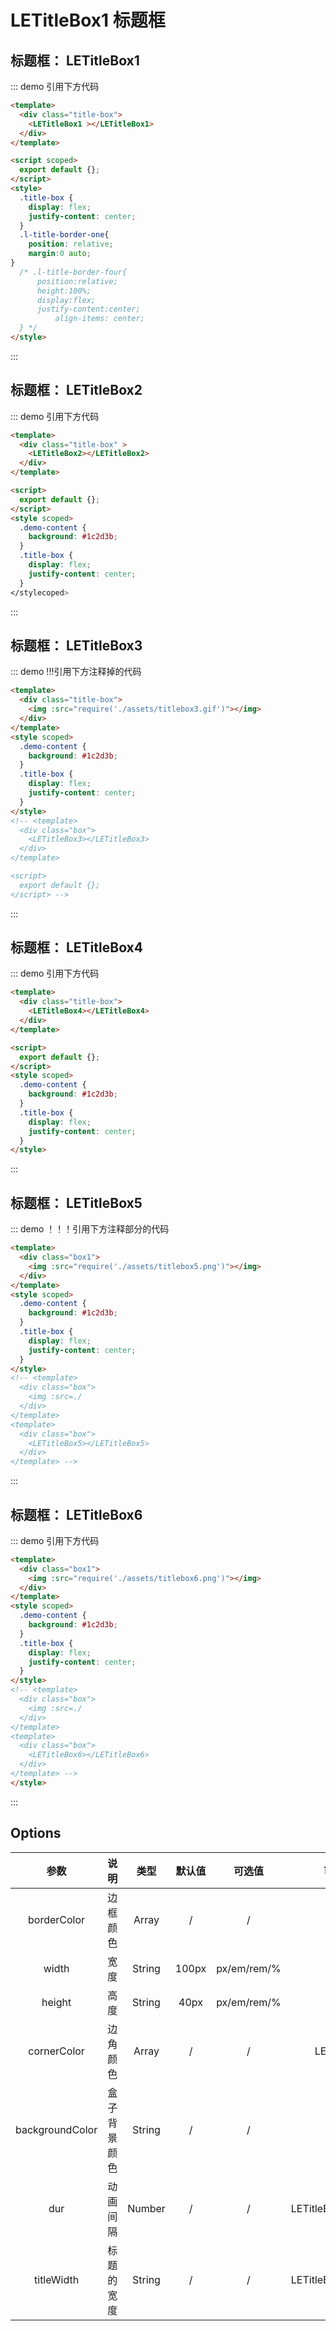 # LETitleBox1 标题框

## 标题框： LETitleBox1

::: demo 引用下方代码

```html
<template>
  <div class="title-box">
    <LETitleBox1 ></LETitleBox1>
  </div>
</template>

<script scoped>
  export default {};
</script>
<style>
  .title-box {
    display: flex;
    justify-content: center;
  }
  .l-title-border-one{
    position: relative;
    margin:0 auto;
}
  /* .l-title-border-four{
      position:relative;
      height:100%;
      display:flex;
      justify-content:center;
          align-items: center;
  } */
</style>
```

:::

## 标题框： LETitleBox2

::: demo 引用下方代码

```html
<template>
  <div class="title-box" >
    <LETitleBox2></LETitleBox2>
  </div>
</template>

<script>
  export default {};
</script>
<style scoped>
  .demo-content {
    background: #1c2d3b;
  }
  .title-box {
    display: flex;
    justify-content: center;
  }
</stylecoped>
```

:::

## 标题框： LETitleBox3

::: demo !!!引用下方注释掉的代码

```html
<template>
  <div class="title-box">
    <img :src="require('./assets/titlebox3.gif')"></img>
  </div>
</template>
<style scoped>
  .demo-content {
    background: #1c2d3b;
  }
  .title-box {
    display: flex;
    justify-content: center;
  }
</style>
<!-- <template>
  <div class="box">
    <LETitleBox3></LETitleBox3>
  </div>
</template>

<script>
  export default {};
</script> -->

```

:::

## 标题框： LETitleBox4

::: demo 引用下方代码

```html
<template>
  <div class="title-box">
    <LETitleBox4></LETitleBox4>
  </div>
</template>

<script>
  export default {};
</script>
<style scoped>
  .demo-content {
    background: #1c2d3b;
  }
  .title-box {
    display: flex;
    justify-content: center;
  }
</style>
```

:::

## 标题框： LETitleBox5

::: demo ！！！引用下方注释部分的代码

```html
<template>
  <div class="box1">
    <img :src="require('./assets/titlebox5.png')"></img>
  </div>
</template>
<style scoped>
  .demo-content {
    background: #1c2d3b;
  }
  .title-box {
    display: flex;
    justify-content: center;
  }
</style>
<!-- <template>
  <div class="box">
    <img :src=./
  </div>
</template>
<template>
  <div class="box">
    <LETitleBox5></LETitleBox5>
  </div>
</template> -->
```

:::

## 标题框： LETitleBox6

::: demo 引用下方代码

```html
<template>
  <div class="box1">
    <img :src="require('./assets/titlebox6.png')"></img>
  </div>
</template>
<style scoped>
  .demo-content {
    background: #1c2d3b;
  }
  .title-box {
    display: flex;
    justify-content: center;
  }
</style>
<!-- <template>
  <div class="box">
    <img :src=./
  </div>
</template>
<template>
  <div class="box">
    <LETitleBox6></LETitleBox6>
  </div>
</template> -->
</style>
```

:::

## Options

|      参数      |     说明     |  类型  | 默认值 |   可选值   |       可使用组件       |
| :-------------: | :----------: | :----: | :----: | :---------: | :---------------------: |
|   borderColor   |   边框颜色   | Array |   /   |      /      |          全部          |
|      width      |     宽度     | String | 100px | px/em/rem/% |          全部          |
|     height     |     高度     | String |  40px  | px/em/rem/% |          全部          |
|   cornerColor   |   边角颜色   | Array |   /   |      /      |      LEBorderBox1      |
| backgroundColor | 盒子背景颜色 | String |   /   |      /      |          全部          |
|       dur       |   动画间隔   | Number |   /   |      /      | LETitleBox1,LETitleBox4 |
|   titleWidth   |  标题的宽度  | String |   /   |      /      | LETitleBox3,LETitleBox4 |
